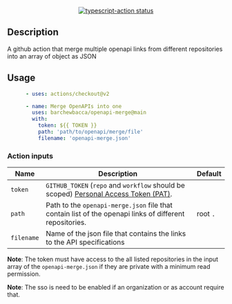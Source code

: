 <p align="center">
  <a href="https://github.com/actions/typescript-action/actions"><img alt="typescript-action status" src="https://github.com/actions/typescript-action/workflows/build-test/badge.svg"></a>
</p>

## Description

A github action that merge multiple openapi links from different repositories into an array of object as JSON

## Usage

```yml
      - uses: actions/checkout@v2

      - name: Merge OpenAPIs into one
        uses: barchewbacca/openapi-merge@main
        with:
          token: ${{ TOKEN }}
          path: 'path/to/openapi/merge/file'
          filename: 'openapi-merge.json'
```

### Action inputs

| Name | Description | Default |
| --- | --- | --- |
| `token` | `GITHUB_TOKEN` (`repo` and `workflow` should be scoped) [Personal Access Token (PAT)](https://docs.github.com/en/github/authenticating-to-github/creating-a-personal-access-token). |  |
| `path` | Path to the `openapi-merge.json` file that contain list of the openapi links of different repositories. | root `.` |
| `filename` | Name of the json file that contains the links to the API specifications

**Note**: The token must have access to the all listed repositories in the input array of the `openapi-merge.json` if they are private with a minimum read permission.

**Note**: The sso is need to be enabled if an organization or as account require that.

